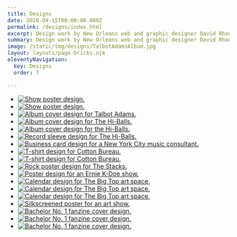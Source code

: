 ```yaml
---
title: Designs
date: 2020-04-15T00:00:00.000Z
permalink: /designs/index.html
excerpt: Design work by New Orleans web and graphic designer David Rhoden.
summary: Design work by New Orleans web and graphic designer David Rhoden.
image: /static/img/designs/TalbotAdamsAlbum.jpg
layout: layouts/page-bricks.njk
eleventyNavigation:
  key: Designs 
  order: 7

---
```


- [![Show poster design.](/static/img/designs/Sister-Street-Fest-2023-times.jpg?nf_resize=smartcrop&w=260&h=260)](/static/img/designs/Sister-Street-Fest-2023-times.jpg)
- [![Show poster design.](/static/img/designs/SisterStreetStage-Apr-17-2021.jpg?nf_resize=smartcrop&w=260&h=260)](/static/img/designs/SisterStreetStage-Apr-17-2021.jpg)
- [![Album cover design for Talbot Adams.](/static/img/designs/TalbotAdamsAlbum.jpg?nf_resize=smartcrop&w=260&h=260)](/static/img/designs/TalbotAdamsAlbum.jpg)
- [![Album cover design for The Hi-Balls.](/static/img/designs/tubecover.jpg?nf_resize=smartcrop&w=260&h=260)](/static/img/designs/tubecover.jpg)
- [![Album cover design for the Hi-Balls.](/static/img/designs/coverclr.jpg?nf_resize=smartcrop&w=260&h=260)](/static/img/designs/coverclr.jpg)
- [![Record sleeve design for The Hi-Balls.](/static/img/designs/record.gif?nf_resize=smartcrop&w=260&h=260)](/static/img/designs/record.gif)
- [![Business card design for a New York City music consultant.](/static/img/designs/rick-goetz-card.jpg?nf_resize=smartcrop&w=260&h=260)](/static/img/designs/rick-goetz-card.jpg)
- [![T-shirt design for Cotton Bureau.](/static/img/designs/redwomens.jpg?nf_resize=smartcrop&w=260&h=260)](/static/img/designs/redwomens.jpg)
- [![T-shirt design for Cotton Bureau.](/static/img/designs/Bottle-CapTeeTurquoise.jpg?nf_resize=smartcrop&w=260&h=260)](/static/img/designs/Bottle-CapTeeTurquoise.jpg)
- [![Rock poster design for The Stacks.](/static/img/rock/stacks/stacks-flyer-sutures-oct-8-2004.jpg?nf_resize=smartcrop&w=260&h=260)](/static/img/rock/stacks/stacks-flyer-sutures-oct-8-2004.jpg)
- [![Poster design for an Ernie K-Doe show.](/static/img/designs/KDOE2CSL.gif?nf_resize=smartcrop&w=260&h=260)](/static/img/designs/KDOE2CSL.gif)
- [![Calendar design for The Big Top art space.](/static/img/designs/3rcp-ad-aug-2-2007.jpg?nf_resize=smartcrop&w=260&h=260)](/static/img/designs/3rcp-ad-aug-2-2007.jpg)
- [![Calendar design for The Big Top art space.](/static/img/designs/3rcp-ad-2nd-aug-8-2005.png?nf_resize=smartcrop&w=260&h=260)](/static/img/designs/3rcp-ad-2nd-aug-8-2005.png)
- [![Calendar design for The Big Top art space.](/static/img/designs/3rcp-ad-may-1-2008.jpg?nf_resize=smartcrop&w=260&h=260)](/static/img/designs/3rcp-ad-may-1-2008.jpg)
- [![Silkscreened poster for an art show.](/static/img/designs/offwhite-linen-night-aug-7-2004.jpg?nf_resize=smartcrop&w=260&h=260)](/static/img/designs/offwhite-linen-night-aug-7-2004.jpg)
- [![Bachelor No. 1 fanzine cover design.](/static/img/designs/bachelor-no1-no1.jpg?nf_resize=smartcrop&w=260&h=260)](/static/img/designs/bachelor-no1-no1.jpg)
- [![Bachelor No. 1 fanzine cover design.](/static/img/designs/bachelor-no1-no2.jpg?nf_resize=smartcrop&w=260&h=260)](/static/img/designs/bachelor-no1-no2.jpg)
- [![Bachelor No. 1 fanzine cover design.](/static/img/designs/bachelor-no1-no3.jpg?nf_resize=smartcrop&w=260&h=260)](/static/img/designs/bachelor-no1-no3.jpg)

